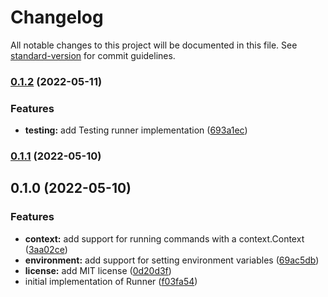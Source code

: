 # Changelog

All notable changes to this project will be documented in this file. See [standard-version](https://github.com/conventional-changelog/standard-version) for commit guidelines.

### [0.1.2](https://github.com/krystal/go-runner/compare/v0.1.1...v0.1.2) (2022-05-11)


### Features

* **testing:** add Testing runner implementation ([693a1ec](https://github.com/krystal/go-runner/commit/693a1ec2ad61f4eb7d4d6add1afa6c86bfa01903))

### [0.1.1](https://github.com/krystal/go-runner/compare/v0.1.0...v0.1.1) (2022-05-10)

## 0.1.0 (2022-05-10)


### Features

* **context:** add support for running commands with a context.Context ([3aa02ce](https://github.com/krystal/go-runner/commit/3aa02ce68a2e080d783e2f8920124d25329b235b))
* **environment:** add support for setting environment variables ([69ac5db](https://github.com/krystal/go-runner/commit/69ac5db04974d14a080062edf8b65b3793884e07))
* **license:** add MIT license ([0d20d3f](https://github.com/krystal/go-runner/commit/0d20d3fc7748b3b0d0a91f15245f1c326f96496a))
* initial implementation of Runner ([f03fa54](https://github.com/krystal/go-runner/commit/f03fa54c2ac7431efac7e90c48d1f5d8fe0e4e59))
